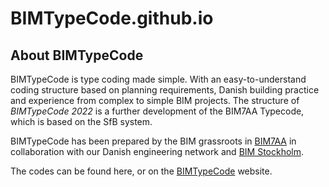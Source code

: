 # BIMTypeCode.github.io

## About BIMTypeCode
BIMTypeCode is type coding made simple. With an easy-to-understand coding structure based on planning requirements, Danish building practice and experience from complex to simple BIM projects. The structure of *BIMTypeCode 2022* is a further development of the BIM7AA Typecode, which is based on the SfB system.

BIMTypeCode has been prepared by the BIM grassroots in [BIM7AA](http://bim7aa.dk) in collaboration with our Danish engineering network and [BIM Stockholm](http://bimstockholm.se).

The codes can be found here, or on the [BIMTypeCode](https://bimtypecode.github.io/da/index.html) website.
